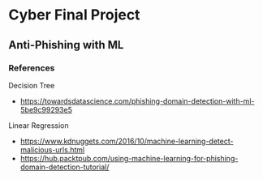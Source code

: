 # Cyber Final Project
## Anti-Phishing with ML

### References
Decision Tree
- https://towardsdatascience.com/phishing-domain-detection-with-ml-5be9c99293e5

Linear Regression
- https://www.kdnuggets.com/2016/10/machine-learning-detect-malicious-urls.html
- https://hub.packtpub.com/using-machine-learning-for-phishing-domain-detection-tutorial/
